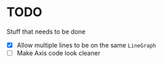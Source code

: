 # TODO

Stuff that needs to be done

- [x] Allow multiple lines to be on the same `LineGraph`
- [ ] Make Axis code look cleaner
